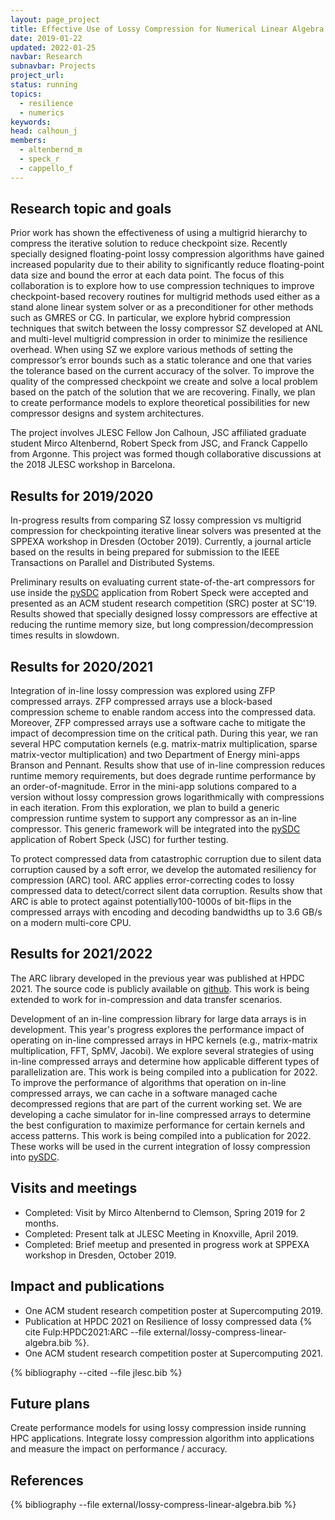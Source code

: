 ```yaml
---
layout: page_project
title: Effective Use of Lossy Compression for Numerical Linear Algebra Resilience and Performance 
date: 2019-01-22
updated: 2022-01-25
navbar: Research
subnavbar: Projects
project_url:
status: running
topics:
  - resilience
  - numerics
keywords:
head: calhoun_j
members:
  - altenbernd_m
  - speck_r
  - cappello_f
---
```


## Research topic and goals

Prior work has shown the effectiveness of using a multigrid hierarchy to
compress the iterative solution to reduce checkpoint size. Recently specially
designed floating-point lossy compression algorithms have gained increased
popularity due to their ability to significantly reduce floating-point data
size and bound the error at each data point. The focus of this collaboration is to explore how to use
compression techniques to improve checkpoint-based recovery routines for
multigrid methods used either as a stand alone linear system solver or as a
preconditioner for other methods such as GMRES or CG. In particular, we explore
hybrid compression techniques that switch between the lossy compressor SZ
developed at ANL and multi-level multigrid compression in order to minimize the
resilience overhead. When using SZ we explore various methods of setting the
compressor’s error bounds such as a static tolerance and one that varies the
tolerance based on the current accuracy of the solver. To improve the quality
of the compressed checkpoint we create and solve a local problem based on the
patch of the solution that we are recovering. Finally, we plan to create performance
models to explore theoretical possibilities for new compressor designs and
system architectures.

The project involves JLESC Fellow Jon Calhoun, JSC affiliated graduate student
Mirco Altenbernd, Robert Speck from JSC, and Franck Cappello from Argonne. This
project was formed though collaborative discussions at the 2018 JLESC workshop
in Barcelona.


## Results for 2019/2020

In-progress results from comparing SZ lossy compression vs multigrid compression for
checkpointing iterative linear solvers was presented at the SPPEXA workshop in Dresden
(October 2019). Currently, a journal article based on the results in being
prepared for submission to the IEEE Transactions on Parallel and Distributed
Systems.

Preliminary results on evaluating current state-of-the-art compressors for use
inside the [pySDC](https://parallel-in-time.org/pySDC/) application from Robert Speck were accepted and presented as
an ACM student research competition (SRC) poster at SC'19. Results showed that
specially designed lossy compressors are effective at reducing the runtime
memory size, but long compression/decompression times results in slowdown.

## Results for 2020/2021



Integration of in-line lossy compression was explored using ZFP compressed arrays. ZFP compressed arrays use  a block-based compression scheme to enable random access into the compressed data. Moreover, ZFP compressed arrays use a software cache to mitigate the impact of decompression time on the critical path. During this year, we ran several HPC computation kernels (e.g. matrix-matrix multiplication, sparse matrix-vector multiplication) and two Department of Energy mini-apps Branson and Pennant. Results show that use of in-line compression reduces runtime memory requirements, but does degrade runtime performance by an order-of-magnitude. Error in the mini-app solutions compared to a version without lossy compression grows logarithmically with compressions in each iteration.  From this exploration, we plan to build a generic compression runtime system to support any compressor as an in-line compressor. This generic framework will be integrated into the [pySDC](https://parallel-in-time.org/pySDC/) application of Robert Speck (JSC) for further testing.

To protect compressed data from catastrophic corruption due to silent data corruption caused by a soft error, we develop the automated resiliency for compression (ARC) tool. ARC applies error-correcting codes to lossy compressed data to detect/correct silent data corruption. Results show that ARC is able to protect against potentially100-1000s of bit-flips in the compressed arrays with encoding and decoding bandwidths up to 3.6 GB/s on a modern multi-core CPU.

## Results for 2021/2022

The ARC library developed in the previous year was published at HPDC 2021. The
source code is publicly available on [github](https://github.com/FTHPC/ARC).
This work is being extended to work for in-compression and data transfer
scenarios.

Development of an in-line compression library for large data arrays is in
development. This year's progress explores the performance impact of operating
on in-line compressed arrays in HPC kernels (e.g., matrix-matrix
multiplication, FFT, SpMV, Jacobi). We explore several strategies of using
in-line compressed arrays and determine how applicable different types of
parallelization are. This work is being compiled into a publication for 2022.
To improve the performance of algorithms that operation on in-line compressed
arrays, we can cache in a software managed cache decompressed regions that are
part of the current working set. We are developing a cache simulator for
in-line compressed arrays to determine the best configuration to maximize
performance for certain kernels and access patterns. This work is being
compiled into a publication for 2022. These works will be used in the current
integration of lossy compression into [pySDC](https://parallel-in-time.org/pySDC/).

## Visits and meetings

* Completed: Visit by Mirco Altenbernd to Clemson, Spring 2019 for 2 months.
* Completed: Present talk at JLESC Meeting in Knoxville, April 2019.
* Completed: Brief meetup and presented in progress work at SPPEXA workshop in Dresden, October 2019.



## Impact and publications

* One ACM student research competition poster at Supercomputing 2019.
* Publication at HPDC 2021 on Resilience of lossy compressed data {% cite Fulp:HPDC2021:ARC --file external/lossy-compress-linear-algebra.bib %}.
* One ACM student research competition poster at Supercomputing 2021.

{% bibliography --cited --file jlesc.bib %}


## Future plans

Create performance models for using lossy compression inside running HPC applications. Integrate lossy compression algorithm into applications and measure the impact on performance / accuracy.

## References


{% bibliography --file external/lossy-compress-linear-algebra.bib %}

